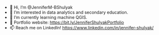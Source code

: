 - 👋 Hi, I’m @JenniferM-BShulyak
- 👀 I’m interested in data analytics and secondary education.
- 🌱 I’m currently learning machine QGIS. 
- 💞️ Portfolio website: https://bit.ly/JenniferShulyakPortfolio
- 📫 Reach me on LinkedIn! https://www.linkedin.com/in/jennifer-shulyak/

<!---
JenniferM-BShulyak/JenniferM-BShulyak is a ✨ special ✨ repository because its `README.md` (this file) appears on your GitHub profile.
You can click the Preview link to take a look at your changes.
--->
